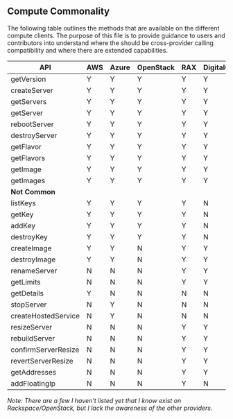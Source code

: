 ## Compute Commonality

The following table outlines the methods that are available on the different compute clients. The purpose of this file is to provide guidance to users and contributors into understand where the should be cross-provider calling compatibility and where there are extended capabilities.

<table>
<tr>
<th>API</th>
<th>AWS</th>
<th>Azure</th>
<th>OpenStack</th>
<th>RAX</th>
<th>DigitalOcean</th>
</tr>
<tbody>
<tr><td>getVersion</td><td>Y</td><td>Y</td><td>Y</td><td>Y</td><td>Y</td><td>N</td></tr>
<tr><td>createServer</td><td>Y</td><td>Y</td><td>Y</td><td>Y</td><td>Y</td><td>Y</td></tr>
<tr><td>getServers</td><td>Y</td><td>Y</td><td>Y</td><td>Y</td><td>Y</td><td>Y</td></tr>
<tr><td>getServer</td><td>Y</td><td>Y</td><td>Y</td><td>Y</td><td>Y</td><td>Y</td></tr>
<tr><td>rebootServer</td><td>Y</td><td>Y</td><td>Y</td><td>Y</td><td>Y</td><td>Y</td></tr>
<tr><td>destroyServer</td><td>Y</td><td>Y</td><td>Y</td><td>Y</td><td>Y</td><td>Y</td></tr>
<tr><td>getFlavor</td><td>Y</td><td>Y</td><td>Y</td><td>Y</td><td>Y</td><td>Y</td></tr>
<tr><td>getFlavors</td><td>Y</td><td>Y</td><td>Y</td><td>Y</td><td>Y</td><td>Y</td></tr>
<tr><td>getImage</td><td>Y</td><td>Y</td><td>Y</td><td>Y</td><td>Y</td><td>Y</td></tr>
<tr><td>getImages</td><td>Y</td><td>Y</td><td>Y</td><td>Y</td><td>Y</td><td>Y</td></tr>
<tr><td colspan="6"><strong>Not Common</strong></td></tr>
<tr><td>listKeys</td><td>Y</td><td>Y</td><td>Y</td><td>Y</td><td>N</td><td>Y</td></tr>
<tr><td>getKey</td><td>Y</td><td>Y</td><td>Y</td><td>Y</td><td>N</td><td>Y</td></tr>
<tr><td>addKey</td><td>Y</td><td>Y</td><td>Y</td><td>Y</td><td>N</td><td>Y</td></tr>
<tr><td>destroyKey</td><td>Y</td><td>Y</td><td>Y</td><td>Y</td><td>N</td><td>Y</td></tr>
<tr><td>createImage</td><td>Y</td><td>Y</td><td>N</td><td>Y</td><td>Y</td><td>N</td></tr>
<tr><td>destroyImage</td><td>Y</td><td>Y</td><td>N</td><td>Y</td><td>Y</td><td>Y</td></tr>
<tr><td>renameServer</td><td>N</td><td>N</td><td>N</td><td>Y</td><td>Y</td><td>Y</td></tr>
<tr><td>getLimits</td><td>N</td><td>N</td><td>N</td><td>Y</td><td>Y</td><td>N</td></tr>
<tr><td>getDetails</td><td>Y</td><td>N</td><td>N</td><td>N</td><td>N</td><td>N</td></tr>
<tr><td>stopServer</td><td>N</td><td>Y</td><td>N</td><td>N</td><td>N</td><td>N</td></tr>
<tr><td>createHostedService</td><td>N</td><td>Y</td><td>N</td><td>N</td><td>N</td><td>N</td></tr>
<tr><td>resizeServer</td><td>N</td><td>N</td><td>N</td><td>Y</td><td>Y</td><td>N</td></tr>
<tr><td>rebuildServer</td><td>N</td><td>N</td><td>N</td><td>Y</td><td>Y</td><td>N</td></tr>
<tr><td>confirmServerResize</td><td>N</td><td>N</td><td>N</td><td>Y</td><td>Y</td><td>N</td></tr>
<tr><td>revertServerResize</td><td>N</td><td>N</td><td>N</td><td>Y</td><td>Y</td><td>N</td></tr>
<tr><td>getAddresses</td><td>N</td><td>N</td><td>N</td><td>Y</td><td>Y</td><td>N</td></tr>
<tr><td>addFloatingIp</td><td>N</td><td>N</td><td>N</td><td>Y</td><td>N</td><td>N</td></tr>
</tbody>
</table>

*Note: There are a few I haven't listed yet that I know exist on Rackspace/OpenStack, but I lack the awareness of the other providers.*
